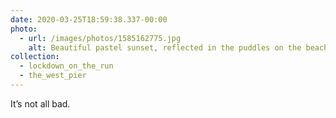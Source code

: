 ```yaml
---
date: 2020-03-25T18:59:38.337-00:00
photo:
  - url: /images/photos/1585162775.jpg
    alt: Beautiful pastel sunset, reflected in the puddles on the beach.
collection:
  - lockdown_on_the_run
  - the_west_pier
---
```

It’s not all bad.
